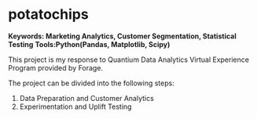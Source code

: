 # potatochips

**Keywords: Marketing Analytics, Customer Segmentation, Statistical Testing**
**Tools:Python(Pandas, Matplotlib, Scipy)**

This project is my response to Quantium Data Analytics Virtual Experience Program provided by Forage.

The project can be divided into the following steps:
1. Data Preparation and Customer Analytics
2. Experimentation and Uplift Testing

